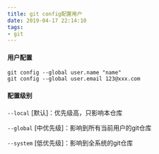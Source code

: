 ```yaml
---
title: git config配置用户
date: 2019-04-17 22:14:10
tags:
- git
---
```


#### 用户配置

```
git config --global user.name "name"
git config --global user.email 123@xxx.com
```

#### 配置级别

`--local` [默认]：优先级高，只影响本仓库

`--global` [中优先级]：影响到所有当前用户的git仓库

`--system` [低优先级]：影响到全系统的git仓库



